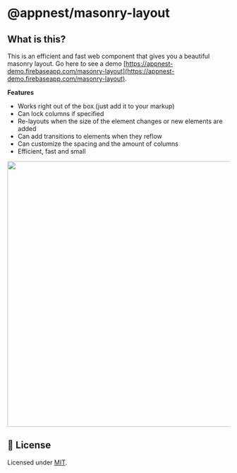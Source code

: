 # @appnest/masonry-layout

## What is this?

This is an efficient and fast web component that gives you a beautiful masonry layout. Go here to see a demo [https://appnest-demo.firebaseapp.com/masonry-layout](https://appnest-demo.firebaseapp.com/masonry-layout).

**Features**

* Works right out of the box (just add it to your markup)
* Can lock columns if specified
* Re-layouts when the size of the element changes or new elements are added
* Can add transitions to elements when they reflow
* Can customize the spacing and the amount of columns
* Efficient, fast and small

<img src="https://raw.githubusercontent.com/andreasbm/masonry-layout/master/example.gif" width="600">

## 🎉 License

Licensed under [MIT](https://opensource.org/licenses/MIT).

